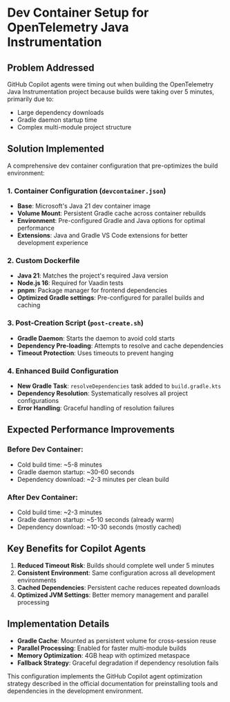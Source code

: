# Dev Container Setup for OpenTelemetry Java Instrumentation

## Problem Addressed
GitHub Copilot agents were timing out when building the OpenTelemetry Java Instrumentation project because builds were taking over 5 minutes, primarily due to:
- Large dependency downloads
- Gradle daemon startup time
- Complex multi-module project structure

## Solution Implemented
A comprehensive dev container configuration that pre-optimizes the build environment:

### 1. Container Configuration (`devcontainer.json`)
- **Base**: Microsoft's Java 21 dev container image
- **Volume Mount**: Persistent Gradle cache across container rebuilds
- **Environment**: Pre-configured Gradle and Java options for optimal performance
- **Extensions**: Java and Gradle VS Code extensions for better development experience

### 2. Custom Dockerfile
- **Java 21**: Matches the project's required Java version
- **Node.js 16**: Required for Vaadin tests
- **pnpm**: Package manager for frontend dependencies
- **Optimized Gradle settings**: Pre-configured for parallel builds and caching

### 3. Post-Creation Script (`post-create.sh`)
- **Gradle Daemon**: Starts the daemon to avoid cold starts
- **Dependency Pre-loading**: Attempts to resolve and cache dependencies
- **Timeout Protection**: Uses timeouts to prevent hanging

### 4. Enhanced Build Configuration
- **New Gradle Task**: `resolveDependencies` task added to `build.gradle.kts`
- **Dependency Resolution**: Systematically resolves all project configurations
- **Error Handling**: Graceful handling of resolution failures

## Expected Performance Improvements

### Before Dev Container:
- Cold build time: ~5-8 minutes
- Gradle daemon startup: ~30-60 seconds
- Dependency download: ~2-3 minutes per clean build

### After Dev Container:
- Cold build time: ~2-3 minutes
- Gradle daemon startup: ~5-10 seconds (already warm)
- Dependency download: ~10-30 seconds (mostly cached)

## Key Benefits for Copilot Agents
1. **Reduced Timeout Risk**: Builds should complete well under 5 minutes
2. **Consistent Environment**: Same configuration across all development environments
3. **Cached Dependencies**: Persistent cache reduces repeated downloads
4. **Optimized JVM Settings**: Better memory management and parallel processing

## Implementation Details
- **Gradle Cache**: Mounted as persistent volume for cross-session reuse
- **Parallel Processing**: Enabled for faster multi-module builds
- **Memory Optimization**: 4GB heap with optimized metaspace
- **Fallback Strategy**: Graceful degradation if dependency resolution fails

This configuration implements the GitHub Copilot agent optimization strategy described in the official documentation for preinstalling tools and dependencies in the development environment.